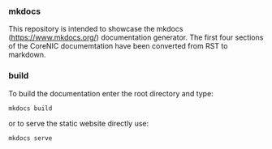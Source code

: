 ### mkdocs

This repository is intended to showcase the mkdocs (https://www.mkdocs.org/) documentation generator.
The first four sections of the CoreNIC documemtation have been converted from RST to markdown.

### build

To build the documentation enter the root directory and type:
```
mkdocs build
```

or to serve the static website directly use:
```
mkdocs serve
```
